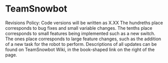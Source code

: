 # TeamSnowbot
Revisions Policy: Code versions will be written as X.XX The hundreths place corresponds to bug fixes and small variable changes. The tenths place corresponds to small features being implemented such as a new switch. The ones place corresponds to large feature changes, such as the addition of a new task for the robot to perform. Descriptions of all updates can be found on TeamSnowbot Wiki, in the book-shaped link on the right of the page.
